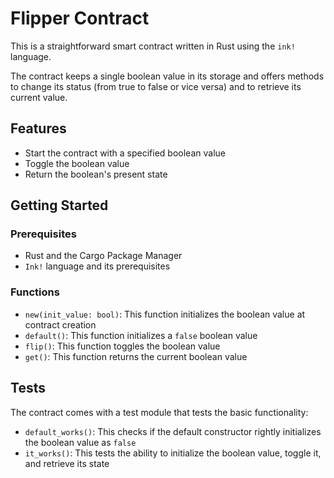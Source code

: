 # Flipper Contract

This is a straightforward smart contract written in Rust using the `ink!` language.

The contract keeps a single boolean value in its storage and offers methods to change its status (from true to false or vice versa) and to retrieve its current value.

## Features

- Start the contract with a specified boolean value
- Toggle the boolean value
- Return the boolean's present state

## Getting Started

### Prerequisites

- Rust and the Cargo Package Manager
- `Ink!` language and its prerequisites

### Functions

- `new(init_value: bool)`: This function initializes the boolean value at contract creation
- `default()`: This function initializes a `false` boolean value
- `flip()`: This function toggles the boolean value
- `get()`: This function returns the current boolean value

## Tests

The contract comes with a test module that tests the basic functionality:

- `default_works()`: This checks if the default constructor rightly initializes the boolean value as `false`
- `it_works()`: This tests the ability to initialize the boolean value, toggle it, and retrieve its state
